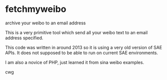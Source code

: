 # fetchmyweibo
archive your weibo to an email address

This is a very primitive tool which send all your weibo text to an email address specified. 

This code was written in around 2013 so it is using a very old version of SAE APIs. It does not supposed to be able to run on current SAE environments.

I am also a novice of PHP, just learned it from sina weibo examples. 

cwg
